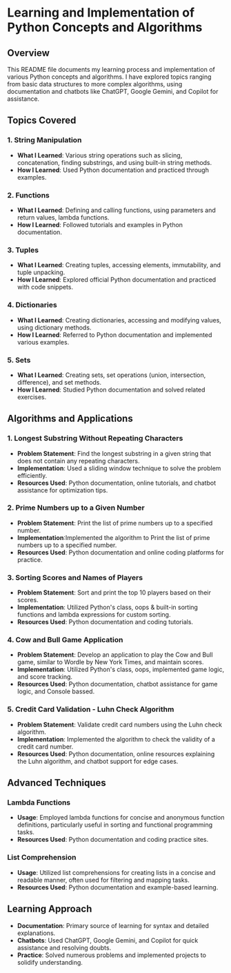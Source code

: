 # Learning and Implementation of Python Concepts and Algorithms

## Overview

This README file documents my learning process and implementation of various Python concepts and algorithms. I have explored topics ranging from basic data structures to more complex algorithms, using documentation and chatbots like ChatGPT, Google Gemini, and Copilot for assistance.

## Topics Covered

### 1. String Manipulation
- **What I Learned**: Various string operations such as slicing, concatenation, finding substrings, and using built-in string methods.
- **How I Learned**: Used Python documentation and practiced through examples.

### 2. Functions
- **What I Learned**: Defining and calling functions, using parameters and return values, lambda functions.
- **How I Learned**: Followed tutorials and examples in Python documentation.

### 3. Tuples
- **What I Learned**: Creating tuples, accessing elements, immutability, and tuple unpacking.
- **How I Learned**: Explored official Python documentation and practiced with code snippets.

### 4. Dictionaries
- **What I Learned**: Creating dictionaries, accessing and modifying values, using dictionary methods.
- **How I Learned**: Referred to Python documentation and implemented various examples.

### 5. Sets
- **What I Learned**: Creating sets, set operations (union, intersection, difference), and set methods.
- **How I Learned**: Studied Python documentation and solved related exercises.

## Algorithms and Applications

### 1. Longest Substring Without Repeating Characters
- **Problem Statement**: Find the longest substring in a given string that does not contain any repeating characters.
- **Implementation**: Used a sliding window technique to solve the problem efficiently.
- **Resources Used**: Python documentation, online tutorials, and chatbot assistance for optimization tips.

### 2. Prime Numbers up to a Given Number
- **Problem Statement**: Print the list of prime numbers up to a specified number.
- **Implementation**:Implemented the algorithm to Print the list of prime numbers up to a specified number.
- **Resources Used**: Python documentation and online coding platforms for practice.

### 3. Sorting Scores and Names of Players
- **Problem Statement**: Sort and print the top 10 players based on their scores.
- **Implementation**: Utilized Python's class, oops & built-in sorting functions and lambda expressions for custom sorting.
- **Resources Used**: Python documentation and coding tutorials.

### 4. Cow and Bull Game Application
- **Problem Statement**: Develop an application to play the Cow and Bull game, similar to Wordle by New York Times, and maintain scores.
- **Implementation**:  Utilized Python's class, oops, implemented game logic, and score tracking.
- **Resources Used**: Python documentation, chatbot assistance for game logic, and Console bassed.

### 5. Credit Card Validation - Luhn Check Algorithm
- **Problem Statement**: Validate credit card numbers using the Luhn check algorithm.
- **Implementation**: Implemented the algorithm to check the validity of a credit card number.
- **Resources Used**: Python documentation, online resources explaining the Luhn algorithm, and chatbot support for edge cases.

## Advanced Techniques

### Lambda Functions
- **Usage**: Employed lambda functions for concise and anonymous function definitions, particularly useful in sorting and functional programming tasks.
- **Resources Used**: Python documentation and coding practice sites.

### List Comprehension
- **Usage**: Utilized list comprehensions for creating lists in a concise and readable manner, often used for filtering and mapping tasks.
- **Resources Used**: Python documentation and example-based learning.

## Learning Approach

- **Documentation**: Primary source of learning for syntax and detailed explanations.
- **Chatbots**: Used ChatGPT, Google Gemini, and Copilot for quick assistance and resolving doubts.
- **Practice**: Solved numerous problems and implemented projects to solidify understanding.